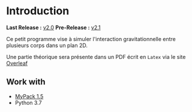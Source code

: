 # Introduction 
**Last Release :** [v2.0](https://github.com/Florian-DELRIEU/Gravitationnal-Sytem/releases/tag/v2.0)
**Pre-Release :** [v2.1](https://github.com/Florian-DELRIEU/Gravitationnal-Sytem/releases/tag/v2.1)

Ce petit programme vise à simuler l'interaction gravitationnelle entre plusieurs corps dans un plan 2D.

Une partie théorique sera présente dans un PDF écrit en `Latex` via le site [Overleaf](https://www.overleaf.com/project/5eee2914a9202b0001db3201)

## Work with
 - [MyPack 1.5](https://github.com/Florian-DELRIEU/MyPack/releases/tag/v1.5)
 - Python 3.7
